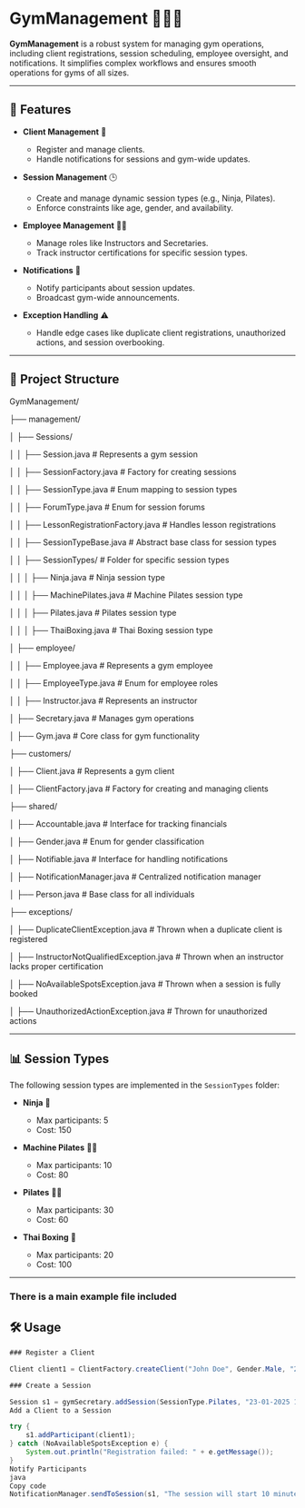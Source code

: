 # GymManagement 🏋️‍♀️💼

**GymManagement** is a robust system for managing gym operations, including client registrations, session scheduling, employee oversight, and notifications. It simplifies complex workflows and ensures smooth operations for gyms of all sizes.

---

## 🚀 Features

- **Client Management** 👥  
  - Register and manage clients.
  - Handle notifications for sessions and gym-wide updates.

- **Session Management** 🕒  
  - Create and manage dynamic session types (e.g., Ninja, Pilates).
  - Enforce constraints like age, gender, and availability.

- **Employee Management** 👩‍🏫  
  - Manage roles like Instructors and Secretaries.
  - Track instructor certifications for specific session types.

- **Notifications** 🔔  
  - Notify participants about session updates.
  - Broadcast gym-wide announcements.

- **Exception Handling** ⚠️  
  - Handle edge cases like duplicate client registrations, unauthorized actions, and session overbooking.

---

## 📂 Project Structure


GymManagement/

├── management/

│   ├── Sessions/

│   │   ├── Session.java               # Represents a gym session

│   │   ├── SessionFactory.java        # Factory for creating sessions

│   │   ├── SessionType.java           # Enum mapping to session types

│   │   ├── ForumType.java             # Enum for session forums

│   │   ├── LessonRegistrationFactory.java # Handles lesson registrations

│   │   ├── SessionTypeBase.java       # Abstract base class for session types

│   │   ├── SessionTypes/              # Folder for specific session types

│   │   │   ├── Ninja.java             # Ninja session type

│   │   │   ├── MachinePilates.java    # Machine Pilates session type

│   │   │   ├── Pilates.java           # Pilates session type

│   │   │   ├── ThaiBoxing.java        # Thai Boxing session type

│   ├── employee/

│   │   ├── Employee.java              # Represents a gym employee

│   │   ├── EmployeeType.java          # Enum for employee roles

│   │   ├── Instructor.java            # Represents an instructor

│   ├── Secretary.java                 # Manages gym operations

│   ├── Gym.java                       # Core class for gym functionality

├── customers/

│   ├── Client.java                    # Represents a gym client

│   ├── ClientFactory.java             # Factory for creating and managing clients

├── shared/

│   ├── Accountable.java               # Interface for tracking financials

│   ├── Gender.java                    # Enum for gender classification

│   ├── Notifiable.java                # Interface for handling notifications

│   ├── NotificationManager.java       # Centralized notification manager

│   ├── Person.java                    # Base class for all individuals

├── exceptions/

│   ├── DuplicateClientException.java  # Thrown when a duplicate client is registered

│   ├── InstructorNotQualifiedException.java # Thrown when an instructor lacks proper certification

│   ├── NoAvailableSpotsException.java # Thrown when a session is fully booked

│   ├── UnauthorizedActionException.java # Thrown for unauthorized actions



---

## 📊 Session Types

The following session types are implemented in the `SessionTypes` folder:

- **Ninja** 🥷  
  - Max participants: 5  
  - Cost: 150  

- **Machine Pilates** 🧘‍♂️  
  - Max participants: 10  
  - Cost: 80  

- **Pilates** 🧘‍♀️  
  - Max participants: 30  
  - Cost: 60  

- **Thai Boxing** 🥊  
  - Max participants: 20  
  - Cost: 100  

---

### There is a main example file included

## 🛠️ Usage
```java
### Register a Client

Client client1 = ClientFactory.createClient("John Doe", Gender.Male, "25-12-1995");

### Create a Session

Session s1 = gymSecretary.addSession(SessionType.Pilates, "23-01-2025 10:00", ForumType.All, instructor1);
Add a Client to a Session

try {
    s1.addParticipant(client1);
} catch (NoAvailableSpotsException e) {
    System.out.println("Registration failed: " + e.getMessage());
}
Notify Participants
java
Copy code
NotificationManager.sendToSession(s1, "The session will start 10 minutes late.");

